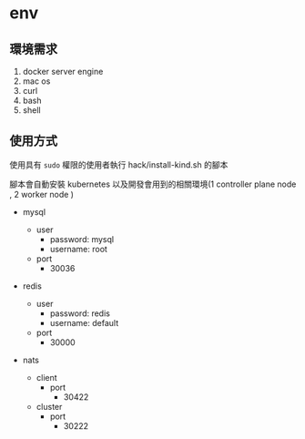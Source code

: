 # env

## 環境需求
1. docker server engine
2. mac os 
3. curl
4. bash
5. shell


## 使用方式

使用具有 `sudo` 權限的使用者執行 hack/install-kind.sh 的腳本

腳本會自動安裝 kubernetes 以及開發會用到的相關環境(1 controller plane node , 2 worker node )

-  mysql
    - user
        - password: mysql
        - username: root
    - port
        - 30036
- redis
    - user
        - password: redis
        - username: default
    - port
        - 30000

- nats
    - client 
        - port
            - 30422
    - cluster
        - port
            - 30222